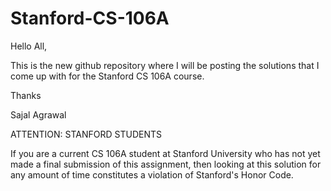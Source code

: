 # Stanford-CS-106A
Hello All,

This is the new github repository where I will be posting the solutions that I come up with for the Stanford CS 106A course.  

Thanks

Sajal Agrawal

ATTENTION:  STANFORD STUDENTS

If you are a current CS 106A student at Stanford University who has not yet made a final submission of this assignment, then looking at this solution for any amount of time constitutes a violation of Stanford's Honor Code.

